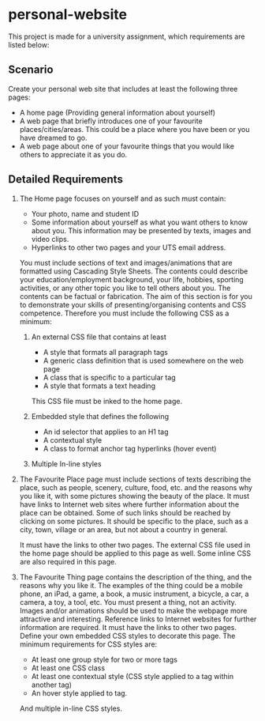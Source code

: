 # personal-website

This project is made for a university assignment, which requirements are listed below:

## Scenario

Create your personal web site that includes at least the following three pages:

*	A home page (Providing general information about yourself)
*	A web page that briefly introduces one of your favourite places/cities/areas. This could be a place where you have been or you have dreamed to go.
*	A web page about one of your favourite things that you would like others to appreciate it as you do.

## Detailed Requirements

1.	The Home page focuses on yourself and as such must contain:

	  *	Your photo, name and student ID
	  *	Some information about yourself as what you want others to know about you. This information may be presented by texts, images and video clips.
	  *	Hyperlinks to other two pages and your UTS email address.

	  You must include sections of text and images/animations that are formatted using Cascading Style Sheets.  The contents could describe your education/employment background, your life, hobbies, sporting activities, or any other topic you like to tell others about you. The contents can be factual or fabrication. The aim of this section is for you to demonstrate your skills of presenting/organising contents and CSS competence. Therefore you must include the following CSS as a minimum:

	  1. An external CSS file that contains at least
	  
			*	A style that formats all paragraph tags
			*	A generic class definition that is used somewhere on the web page
			*	A class that is specific to a particular tag
			*	A style that formats a text heading
			
			This CSS file must be inked to the home page.
	   
	  2. Embedded style that defines the following
	  
			*	An id selector that applies to an H1 tag
			*	A contextual style 
			*	A class to format anchor tag hyperlinks (hover event)
			
	  3. Multiple In-line styles
  
2.	The Favourite Place page must include sections of texts describing the place, such as people, scenery, culture, food, etc. and the reasons why you like it, with some pictures showing the beauty of the place. It must have links to Internet web sites where further information about the place can be obtained. Some of such links should be reached by clicking on some pictures. It should be specific to the place, such as a city, town, village or an area, but not about a country in general. 

  	It must have the links to other two pages. The external CSS file used in the home page should be applied to this page as well. Some inline CSS are also required in this page.

3.	The Favourite Thing page contains the description of the thing, and the reasons why you like it. The examples of the thing could be a mobile phone, an iPad, a game, a book, a music instrument, a bicycle, a car, a camera, a toy, a tool, etc. You must present a thing, not an activity. Images and/or animations should be used to make the webpage more attractive and interesting. Reference links to Internet websites for further information are required. It must have the links to other two pages. Define your own embedded CSS styles to decorate this page. The minimum requirements for CSS styles are:

	  *	At least one group style for two or more tags
	  *	At least one CSS class
	  *	At least one contextual style (CSS style applied to a tag within another tag)
	  *	An hover style applied to <a> tag.

	And multiple in-line CSS styles.
  
